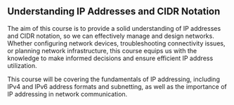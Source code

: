 
## Understanding IP Addresses and CIDR Notation

The aim of this course is to provide a solid understanding of IP addresses and CIDR notation, so we can effectively manage and design networks. Whether configuring network devices, troubleshooting connectivity issues, or planning network infrastructure, this course equips us with the knowledge to make informed decisions and ensure efficient IP address utilization. 

This course will be covering the fundamentals of IP addressing, including IPv4 and IPv6 address formats and subnetting, as well as the importance of IP addressing in network communication.

